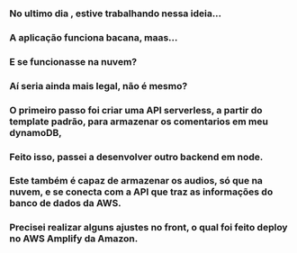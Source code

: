 ### No ultimo dia , estive trabalhando nessa ideia...
### A aplicação funciona bacana, maas...

### E se funcionasse na nuvem?
### Aí seria ainda mais legal, não é mesmo?

### O primeiro passo foi criar uma API serverless, a partir do template padrão, para armazenar os comentarios em meu dynamoDB, 
### Feito isso, passei a desenvolver outro  backend em node.
### Este também é capaz de armazenar os audios, só que na nuvem, e se conecta com a API  que traz as informações do banco de dados da AWS.

### Precisei realizar alguns ajustes no front, o qual foi feito deploy no AWS Amplify da Amazon.
